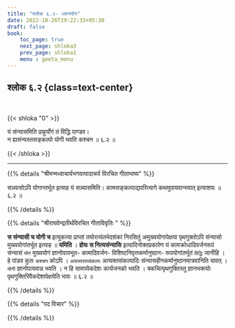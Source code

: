 ```yaml
---
title: "श्लोक ६.२- ध्यानयोग"
date: 2022-10-26T19:22:33+05:30
draft: false
book:
    toc_page: true
    next_page: shloka3
    prev_page: shloka1
    menu : geeta_menu
---
```




## श्लोक ६.२ {class=text-center}

<br/>

{{< shloka  "0"  >}}

यं संन्यासमिति प्राहुर्योगं तं विद्धि पाण्डव।     
न ह्यसंन्यस्तसङ्कल्पो योगी भवति कश्चन ॥ ६.२ ॥

{{< /shloka >}}

---


{{% details "श्रीमन्मध्वाचार्यभगवत्पादाचर्य विरचित  गीताभाष्य" %}}

सन्न्यासोऽपि योगान्तर्भूत इत्याह यं सन्न्यासमिति। 
कामसङ्कल्पाद्यपरित्यागे कथमुपायवान्स्यात् इत्याशयः ॥ ६.२ ॥

{{% /details %}}



{{% details "श्रीराघवेन्द्रतीर्थविरचित गीताविवृतिः " %}}

**स संन्यासी च योगी च** इत्युकत्या प्राप्तां 
तयोरत्यंतभेदशंकां निरसितुं
अमुख्ययोगापेक्षया पृथगुक्तोऽपि संन्यासो मुख्ययोगांतर्भूत इत्याह ॥ **यमिति** ।
**ज्ञेयः स नित्यसंन्यासि** इत्यादिनोक्तप्रकारेण 
यं कामक्रोधादिवर्जनरूपं संन्यासं `योगं` मुख्ययोगं 
ज्ञानोपायभूत- कामादिवर्जन- विशिष्टनिवृत्तकर्मानुष्ठान- रूपयोगांतर्भूतं 
`विद्धि` जानीहि । हे पांडव कुतः `कश्चन` कोऽपि ।
`असन्न्यस्तसंकल्पः` अत्यक्तसंकल्पादिः  संन्यासहीनकर्मानुष्ठानमात्रवानिति
यावत्‌ । `योगी` ज्ञानोपायवान्न भवति । न हि सामग्र्येकदेशः कार्यजनको
भवति । क्कचित्पृथगुक्तिस्तु ज्ञानभक्त्योः पृथगुक्तिरिवैकदेशापेक्षयेति 
भावः ॥ ६.२ ॥

{{% /details %}}


{{% details "पद विचार" %}}


{{% /details %}}
